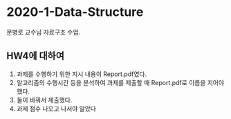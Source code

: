 # 2020-1-Data-Structure
문병로 교수님 자료구조 수업.

## HW4에 대하여
1. 과제를 수행하기 위한 지시 내용이 Report.pdf였다.
2. 알고리즘의 수행시간 등을 분석하여 과제를 제출할 때 Report.pdf로 이름을 지어야 했다.
3. 둘이 바꿔서 제출했다.
4. 과제 점수 나오고 나서야 알았다
